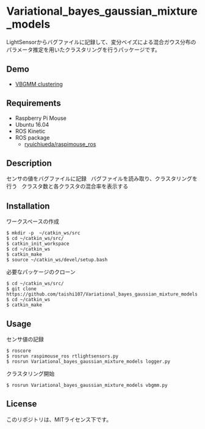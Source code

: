 # Variational_bayes_gaussian_mixture_models
LightSensorからバグファイルに記録して、変分ベイズによる混合ガウス分布のパラメータ推定を用いたクラスタリングを行うパッケージです。

## Demo
* [VBGMM clustering](https://www.youtube.com/watch?v=rWt3-W2nMFE&feature=youtu.be)

## Requirements
* Raspberry Pi Mouse
* Ubuntu 16.04
* ROS Kinetic
* ROS package
  * [ryuichiueda/raspimouse_ros](https://github.com/ryuichiueda/raspimouse_ros.git)

## Description
センサの値をバグファイルに記録  
バグファイルを読み取り、クラスタリングを行う  
クラスタ数と各クラスタの混合率を表示する


## Installation
ワークスペースの作成
```
$ mkdir -p  ~/catkin_ws/src
$ cd ~/catkin_ws/src/
$ catkin_init_workspace
$ cd ~/catkin_ws
$ catkin_make
$ source ~/catkin_ws/devel/setup.bash
```
必要なパッケージのクローン
```
$ cd ~/catkin_ws/src/
$ git clone https://github.com/taishi107/Variational_bayes_gaussian_mixture_models.git
$ cd ~/catkin_ws
$ catkin_make
```
## Usage
センサ値の記録
```
$ roscore
$ rosrun raspimouse_ros rtlightsensors.py
$ rosrun Variational_bayes_gaussian_mixture_models logger.py
```
クラスタリング開始
```
$ rosrun Variational_bayes_gaussian_mixture_models vbgmm.py
```
## License
このリポジトリは、MITライセンス下です。
